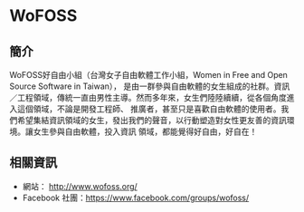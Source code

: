 # WoFOSS

## 簡介
WoFOSS好自由小組（台灣女子自由軟體工作小組，Women in Free and Open Source Software in Taiwan）， 是由一群參與自由軟體的女生組成的社群。資訊／工程領域，傳統一直由男性主導。然而多年來，女生們陸陸續續，從各個角度進入這個領域，不論是開發工程師、 推廣者，甚至只是喜歡自由軟體的使用者。我們希望集結資訊領域的女生，發出我們的聲音，以行動塑造對女性更友善的資訊環境。讓女生參與自由軟體，投入資訊 領域，都能覺得好自由，好自在！

## 相關資訊
- 網站： http://www.wofoss.org/
- Facebook 社團：https://www.facebook.com/groups/wofoss/
